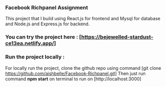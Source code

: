 ### Facebook Richpanel Assignment
This project that I build using React.js for frontend and Mysql for database and Node.js and Express.js for backend.

### You can try the project here : [https://bejewelled-stardust-ce13ea.netlify.app/]
### Run the project locally :
For locally run the project, clone the github repo using command [git clone https://github.com/aishbelle/Facebook-Richpanel.git]
Then just run command **npm start** on terminal to run on [http://localhost:3000]
